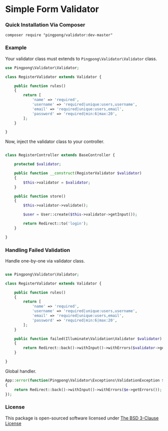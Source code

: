 Simple Form Validator
=========

### Quick Installation Via Composer

```
composer require "pingpong/validator:dev-master"
```

### Example

Your validator class must extends to `Pingpong\Validator\Validator` class.

```php
use Pingpong\Validator\Validator;

class RegisterValidator extends Validator {

    public function rules()
    {
        return [
            'name' => 'required',
            'username' => 'required|unique:users,username',
            'email' => 'required|unique:users,email',
            'password' => 'required|min:6|max:20',
        ];
    }

}
```

Now, inject the validator class to your controller.

```php

class RegisterController extends BaseController {

    protected $validator;

    public function __construct(RegisterValidator $validator)
    {
        $this->validator = $validator;
    }

    public function store()
    {
        $this->validator->validate();

        $user = User::create($this->validator->getInput());

        return Redirect::to('login');
    }

}

```


### Handling Failed Validation

Handle one-by-one via validator class.
```php

use Pingpong\Validator\Validator;

class RegisterValidator extends Validator {

    public function rules()
    {
        return [
            'name' => 'required',
            'username' => 'required|unique:users,username',
            'email' => 'required|unique:users,email',
            'password' => 'required|min:6|max:20',
        ];
    }

    public function failed(Illuminate\Validation\Validator $validator)
    {
        return Redirect::back()->withInput()->withErrors($validator->getErrors());
    }

}
```

Global handler.

```php
App::error(function(Pingpong\Validator\Exceptions\ValidationException $e)
{
    return Redirect::back()->withInput()->withErrors($e->getErrors());
});
```

### License

This package is open-sourced software licensed under [The BSD 3-Clause License](http://opensource.org/licenses/BSD-3-Clause)
